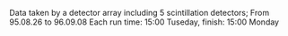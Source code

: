 Data taken by a detector array including 5 scintillation detectors;
From 95.08.26 to 96.09.08
Each run time: 15:00 Tuseday, finish: 15:00 Monday

